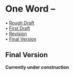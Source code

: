 # One Word – 

• [Rough Draft](rough-draft.md)\
• [First Draft](first-draft.md)\
• [Revision](revision.md)\
• [Final Version](final-version.md)

## Final Version

**Currently under construction**
